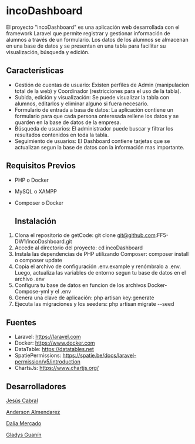 # incoDashboard
El proyecto "incoDashboard" es una aplicación web desarrollada con el framework Laravel que permite registrar y gestionar información de alumnos a través de un formulario. Los datos de los alumnos se almacenan en una base de datos y se presentan en una tabla para facilitar su visualización, búsqueda y edición.

## Características
* Gestión de cuentas de usuario: Existen perfiles de Admin (manipulacion total de la web) y Coordinador (restricciones para el uso de la tabla).
* Subida, edición y visualización: Se puede visualizar la tabla con alumnos, editarlos y eliminar alguno si fuera necesario.
* Formulario de entrada a basa de datos: La aplicación contiene un formulario para que cada persona onteresada rellene los datos y se guarden en la base de datos de la empresa.
* Búsqueda de usuarios: El administrador puede buscar y filtrar los resultados contenidos en toda la tabla.
* Seguimiento de usuarios: El Dashboard contiene tarjetas que se actualizan segun la base de datos con la información mas importante.

## Requisitos Previos
* PHP o Docker
* MySQL o XAMPP
* Composer o Docker

  ## Instalación
1. Clona el repositorio de getCode:
git clone git@github.com:FF5-DW1/incoDashboard.git
2. Accede al directorio del proyecto:
cd incoDashboard
3. Instala las dependencias de PHP utilizando Composer:
composer install o composer update
4. Copia el archivo de configuración .env.example y renómbralo a .env. Luego, actualiza las variables de entorno segun tu base de datos en el archivo .env
5. Configura tu base de datos en funcion de los archivos Docker-Compose-yml y el .env
6. Genera una clave de aplicación:
php artisan key:generate
7. Ejecuta las migraciones y los seeders:
php artisan migrate --seed


## Fuentes
* Laravel: https://laravel.com
* Docker: https://www.docker.com
* DataTable: https://datatables.net
* SpatiePermissions: https://spatie.be/docs/laravel-permission/v5/introduction
* ChartsJs: https://www.chartjs.org/

## Desarrolladores
[Jesús Cabral](https://github.com/JesCab29)  

[Anderson Almendarez](https://github.com/A3C2112)  

[Dalia Mercado](https://github.com/seisporseis)
  
[Gladys Guanín](https://github.com/GladysGC)
